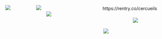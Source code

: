 ![](https://media.discordapp.net/attachments/804978370050916362/1247695301242781766/light_blue_angelic_v4.1.png?ex=6699a6cc&is=6698554c&hm=45e32c824bd644e46103ea4df9b2583c9a078daf2db4c33b86d05bbd75a9c196&=&format=webp&quality=lossless&width=1392&height=662)ㅤㅤㅤㅤㅤㅤ
![](https://64.media.tumblr.com/f599c91970e350ed015c9787a6995370/254aa231130777ad-7e/s75x75_c1/91f29d1fb959c52dec0e4e75cc9aea771876b9c8.gifv)ㅤㅤㅤㅤㅤㅤㅤㅤㅤㅤㅤㅤㅤㅤㅤhttps://rentry.co/cercueils  ㅤㅤㅤㅤㅤㅤㅤㅤㅤㅤㅤ![](https://64.media.tumblr.com/e816f941d78942518f5359497865941e/254aa231130777ad-83/s75x75_c1/5defaa3056b3e4591c9d23cbae91266225da6e06.gifv)ㅤㅤㅤㅤㅤㅤㅤㅤ
ㅤㅤㅤㅤㅤㅤㅤㅤ
ㅤㅤㅤ
ㅤㅤㅤㅤㅤㅤㅤㅤㅤㅤㅤ
ㅤㅤㅤㅤㅤㅤㅤㅤㅤㅤㅤ
ㅤㅤㅤㅤㅤㅤㅤㅤㅤㅤㅤㅤㅤ
ㅤㅤ
![](https://media.discordapp.net/attachments/804978370050916362/1247695300857171968/light_blue_angelic_v3.1.png?ex=6699a6cc&is=6698554c&hm=53e10e3fa72d7e6724d71783355b9d5888955aef173e8585b4a44b6aff8bbca6&=&format=webp&quality=lossless&width=1392&height=662)

ㅤㅤㅤㅤㅤㅤㅤㅤㅤㅤㅤㅤㅤㅤㅤㅤㅤㅤㅤㅤㅤㅤㅤㅤ![](https://64.media.tumblr.com/bb443300edd6097b58e30058ca99df55/473928ea48888009-88/s100x200/2f5158ad0be4881c0fcf3e87a665d5d84466f98a.gifv)

ㅤㅤㅤ
<!--
**normalelevator/normalelevator** is a ✨ _special_ ✨ repository because its `README.md` (this file) appears on your GitHub profile.

Here are some ideas to get you started:

- 🔭 I’m currently working on ...
- 🌱 I’m currently learning ...
- 👯 I’m looking to collaborate on ...
- 🤔 I’m looking for help with ...
- 💬 Ask me about ...
- 📫 How to reach me: ...
- 😄 Pronouns: ...
- ⚡ Fun fact: ...
-->

